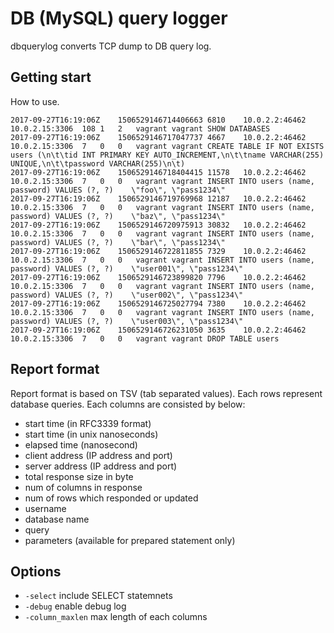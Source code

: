 # DB (MySQL) query logger

dbquerylog converts TCP dump to DB query log.

## Getting start

How to use.

```console
2017-09-27T16:19:06Z	1506529146714406663	6810	10.0.2.2:46462	10.0.2.15:3306	108	1	2	vagrant	vagrant	SHOW DATABASES	
2017-09-27T16:19:06Z	1506529146717047737	4667	10.0.2.2:46462	10.0.2.15:3306	7	0	0	vagrant	vagrant	CREATE TABLE IF NOT EXISTS users (\n\t\tid INT PRIMARY KEY AUTO_INCREMENT,\n\t\tname VARCHAR(255) UNIQUE,\n\t\tpassword VARCHAR(255)\n\t)	
2017-09-27T16:19:06Z	1506529146718404415	11578	10.0.2.2:46462	10.0.2.15:3306	7	0	0	vagrant	vagrant	INSERT INTO users (name, password) VALUES (?, ?)	\"foo\", \"pass1234\"
2017-09-27T16:19:06Z	1506529146719769968	12187	10.0.2.2:46462	10.0.2.15:3306	7	0	0	vagrant	vagrant	INSERT INTO users (name, password) VALUES (?, ?)	\"baz\", \"pass1234\"
2017-09-27T16:19:06Z	1506529146720975913	30832	10.0.2.2:46462	10.0.2.15:3306	7	0	0	vagrant	vagrant	INSERT INTO users (name, password) VALUES (?, ?)	\"bar\", \"pass1234\"
2017-09-27T16:19:06Z	1506529146722811855	7329	10.0.2.2:46462	10.0.2.15:3306	7	0	0	vagrant	vagrant	INSERT INTO users (name, password) VALUES (?, ?)	\"user001\", \"pass1234\"
2017-09-27T16:19:06Z	1506529146723899820	7796	10.0.2.2:46462	10.0.2.15:3306	7	0	0	vagrant	vagrant	INSERT INTO users (name, password) VALUES (?, ?)	\"user002\", \"pass1234\"
2017-09-27T16:19:06Z	1506529146725027794	7380	10.0.2.2:46462	10.0.2.15:3306	7	0	0	vagrant	vagrant	INSERT INTO users (name, password) VALUES (?, ?)	\"user003\", \"pass1234\"
2017-09-27T16:19:06Z	1506529146726231050	3635	10.0.2.2:46462	10.0.2.15:3306	7	0	0	vagrant	vagrant	DROP TABLE users	
```

## Report format

Report format is based on TSV (tab separated values).
Each rows represent database queries.
Each columns are consisted by below:

*   start time (in RFC3339 format)
*   start time (in unix nanoseconds)
*   elapsed time (nanosecond)
*   client address (IP address and port)
*   server address (IP address and port)
*   total response size in byte
*   num of columns in response
*   num of rows which responded or updated
*   username
*   database name
*   query
*   parameters (available for prepared statement only)

## Options

*   `-select` include SELECT statemnets
*   `-debug` enable debug log
*   `-column_maxlen` max length of each columns
